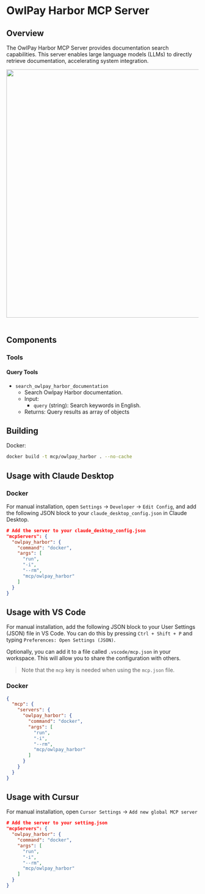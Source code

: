 # OwlPay Harbor MCP Server

## Overview
The OwlPay Harbor MCP Server provides documentation search capabilities. This server enables large language models (LLMs) to directly retrieve documentation, accelerating system integration.

<img src="./docs/Demo.gif" width="650">
<br><br>

## Components

### Tools

#### Query Tools
- `search_owlpay_harbor_documentation`
   - Search Owlpay Harbor documentation. 
   - Input:
     - `query` (string): Search keywords in English.
   - Returns: Query results as array of objects

## Building

Docker:

```bash
docker build -t mcp/owlpay_harbor . --no-cache
```

## Usage with Claude Desktop

### Docker

For manual installation, open `Settings` -> `Developer` -> `Edit Config`, and add the following JSON block to your `claude_desktop_config.json` in Claude Desktop.

```json
# Add the server to your claude_desktop_config.json
"mcpServers": {
  "owlpay_harbor": {
    "command": "docker",
    "args": [
      "run", 
      "-i", 
      "--rm", 
      "mcp/owlpay_harbor"
    ]
  }
}
```

## Usage with VS Code

For manual installation, add the following JSON block to your User Settings (JSON) file in VS Code. You can do this by pressing `Ctrl + Shift + P` and typing `Preferences: Open Settings (JSON)`.

Optionally, you can add it to a file called `.vscode/mcp.json` in your workspace. This will allow you to share the configuration with others.

> Note that the `mcp` key is needed when using the `mcp.json` file.


### Docker

```json
{
  "mcp": {
    "servers": {
      "owlpay_harbor": {
        "command": "docker",
        "args": [
          "run", 
          "-i", 
          "--rm", 
          "mcp/owlpay_harbor"
        ]
      }
    }
  }
}
```

## Usage with Cursur
For manual installation, open `Cursor Settings` -> `Add new global MCP server`

```json
# Add the server to your setting.json
"mcpServers": {
  "owlpay_harbor": {
    "command": "docker",
    "args": [
      "run", 
      "-i", 
      "--rm", 
      "mcp/owlpay_harbor"
    ]
  }
}
```